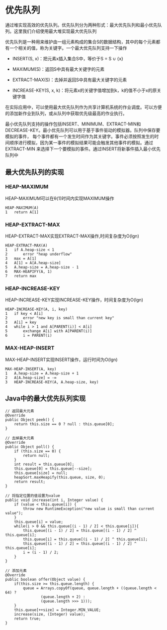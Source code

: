 # 优先队列
通过堆实现高效的优先队列。优先队列分为两种形式：最大优先队列和最小优先队列。这里我们介绍使用最大堆实现最大优先队列

优先队列是一种用来维护由一组元素构成的集合S的数据结构，其中的每个元素都有一个相关的值，称为关键字。一个最大优先队列支持一下操作

- INSERT(S, x)：把元素x插入集合S中，等价于S = S ∪ {x}
  
- MAXIMUM(S)：返回S中具有最大关键字的元素

- EXTRACT-MAX(S)：去掉并返回S中具有最大关键字的元素

- INCREASE-KEY(S, x, k)：将元素x的关键字值增加到k，k的值不小于x的原关键字值

在实际应用中，可以使用最大优先队列作为共享计算机系统的作业调度。可以方便的添加新作业到队列，或从队列中获取优先级最高的作业执行。

最小优先队列支持的操作包括INSERT、MINIMUM、EXTRACT-MIN和DECREASE-KEY。最小优先队列可以用于基于事件驱动的模拟器。队列中保存要模拟的事件，
每个事件都有一个发生时间作为其关键字。事件必须按照发生的时间顺序进行模拟，因为某一事件的模拟结果可能会触发其他事件的模拟。通过EXTRACT-MIN
来选择下一个要模拟的事件。通过INSERT将新事件插入最小优先队列中

## 最大优先队列的实现

### HEAP-MAXIMUM
HEAP-MAXIMUM可以在θ(1)时间内实现MAXIMUM操作
```
HEAP-MAXIMUM(A)
1   return A[1]
```

### HEAP-EXTRACT-MAX
HEAP-EXTRACT-MAX实现EXTRACT-MAX操作,时间复杂度为O(lgn)
```
HEAP-EXTRACT-MAX(A)
1   if A.heap-size < 1
2       error "heap underflow"
3   max = A[1]
4   A[1] = A[A.heap-size]
5   A.heap-size = A.heap-size - 1
6   MAX-HEAPIFY(A, 1)
7   return max
```

### HEAP-INCREASE-KEY
HEAP-INCREASE-KEY实现INCREASE-KEY操作，时间复杂度为O(lgn)
```
HEAP-INCREASE-KEY(A, i, key)
1   if key < A[i]
2       error "new key is small than current key"
3   A[i] = key
4   while i > 1 and A[PARENT(i)] < A[i]
5       exchange A[i] with A[PARENT(i)]
6       i = PARENT(i)
```

### MAX-HEAP-INSERT
MAX-HEAP-INSERT实现INSERT操作，运行时间为O(lgn)
```
MAX-HEAP-INSERT(A, key)
1   A.heap-size = A.heap-size + 1
2   A[A.heap-size] = -∞
3   HEAP-INCREASE-KEY(A, A.heap-size, key)
```

## Java中的最大优先队列实现
```
// 返回最大元素
@Override
public Object peek() {
    return this.size == 0 ? null : this.queue[0];
}

// 去掉最大元素
@Override
public Object poll() {
    if (this.size == 0) {
        return null;
    }
    int result = this.queue[0];
    this.queue[0] = this.queue[--size];
    this.queue[size] = null;
    heapSort.maxHeapify(this.queue, size, 0);
    return result;
}

// 将指定位置的值设置为value
public void increase(int i, Integer value) {
    if (value < this.queue[i]) {
        throw new RuntimeException("new value is small than current value");
    }
    this.queue[i] = value;
    while(i > 0 && this.queue[(i - 1) / 2] < this.queue[i]){
        this.queue[(i - 1) / 2] = this.queue[(i - 1) / 2] ^ this.queue[i];
        this.queue[i] = this.queue[(i - 1) / 2] ^ this.queue[i];
        this.queue[(i - 1) / 2] = this.queue[(i - 1) / 2] ^ this.queue[i];
        i = (i - 1) / 2;
    }
}

// 添加元素
@Override
public boolean offer(Object value) {
    if(this.size >= this.queue.length) {
        queue = Arrays.copyOf(queue, queue.length + ((queue.length < 64) ?
                (queue.length + 2) :
                (queue.length >>> 1)));
    }
    this.queue[++size] = Integer.MIN_VALUE;
    increase(size, (Integer) value);
    return true;
}
```

